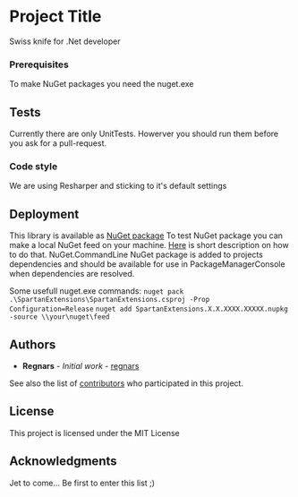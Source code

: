 # Project Title

Swiss knife for .Net developer

### Prerequisites

To make NuGet packages you need the nuget.exe

## Tests

Currently there are only UnitTests. Howerver you should run them before you ask for a pull-request.

### Code style

We are using Resharper and sticking to it's default settings

## Deployment

This library is available as [NuGet package](https://www.nuget.org/packages/SpartanExtensions/)
To test NuGet package you can make a local NuGet feed on your machine. [Here](https://docs.microsoft.com/en-us/nuget/hosting-packages/local-feeds) is short description on how to do that.
NuGet.CommandLine NuGet package is added to projects dependencies and should be available for use in PackageManagerConsole when dependencies are resolved.

Some usefull nuget.exe commands:
`nuget pack .\SpartanExtensions\SpartanExtensions.csproj -Prop Configuration=Release`
`nuget add SpartanExtensions.X.X.XXXX.XXXXX.nupkg -source \\your\nuget\feed`

## Authors

* **Regnars** - *Initial work* - [regnars](https://github.com/regnars)

See also the list of [contributors](https://github.com/regnars/SpartanExtensions/graphs/contributors) who participated in this project.

## License

This project is licensed under the MIT License

## Acknowledgments

Jet to come... Be first to enter this list ;)